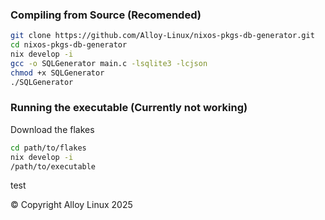### Compiling from Source (Recomended)
```bash
git clone https://github.com/Alloy-Linux/nixos-pkgs-db-generator.git
cd nixos-pkgs-db-generator
nix develop -i
gcc -o SQLGenerator main.c -lsqlite3 -lcjson
chmod +x SQLGenerator
./SQLGenerator
```
### Running the executable (Currently not working)
Download the flakes
```bash
cd path/to/flakes
nix develop -i
/path/to/executable
```
test

&copy; Copyright Alloy Linux 2025
